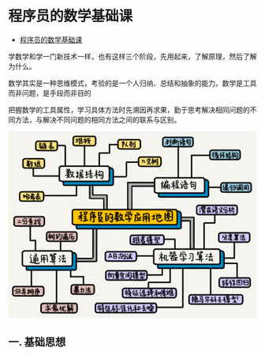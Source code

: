 # 程序员的数学基础课

<!-- @import "[TOC]" {cmd="toc" depthFrom=1 depthTo=6 orderedList=false} -->

<!-- code_chunk_output -->

- [程序员的数学基础课](#程序员的数学基础课)

<!-- /code_chunk_output -->

学数学和学一门新技术一样，也有这样三个阶段，先用起来，了解原理，然后了解为什么。

数学其实是一种思维模式，考验的是一个人归纳、总结和抽象的能力。数学是工具而非问题，是手段而非目的

把握数学的工具属性，学习具体方法时先溯因再求果，勤于思考解决相同问题的不同方法，与解决不同问题的相同方法之间的联系与区别。

![image/程序员的数学应用地图](./image/程序员的数学应用地图.jpg)

## 一. 基础思想
